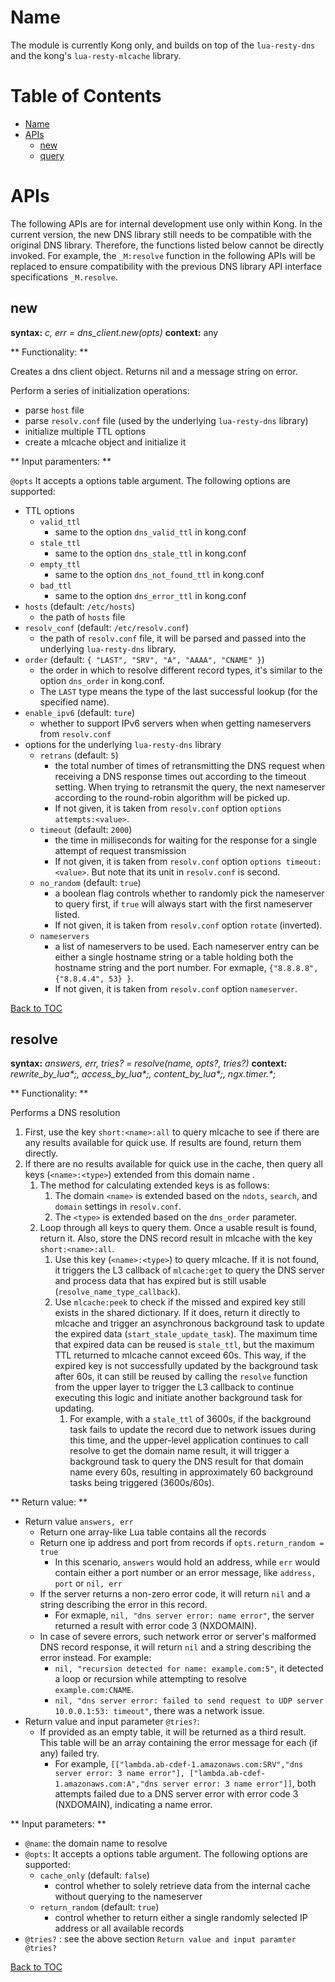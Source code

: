 Name
====

The module is currently Kong only, and builds on top of the `lua-resty-dns` and the kong's `lua-resty-mlcache` library.

Table of Contents
=================

* [Name](#name)
* [APIs](#apis)
    * [new](#new)
    * [query](#query)

# APIs

The following APIs are for internal development use only within Kong. In the current version, the new DNS library still needs to be compatible with the original DNS library. Therefore, the functions listed below cannot be directly invoked. For example, the `_M:resolve` function in the following APIs will be replaced to ensure compatibility with the previous DNS library API interface specifications `_M.resolve`.

## new

**syntax:** *c, err = dns_client.new(opts)*
**context:** any

** Functionality: **

Creates a dns client object. Returns nil and a message string on error.

Perform a series of initialization operations:

* parse `host` file
* parse `resolv.conf` file (used by the underlying `lua-resty-dns` library)
* initialize multiple TTL options
* create a mlcache object and initialize it

** Input paramenters: **

`@opts` It accepts a options table argument. The following options are supported:

* TTL options
  * `valid_ttl`
    * same to the option `dns_valid_ttl` in kong.conf
  * `stale_ttl`
    * same to the option `dns_stale_ttl` in kong.conf
  * `empty_ttl`
    * same to the option `dns_not_found_ttl` in kong.conf
  * `bad_ttl`
    * same to the option `dns_error_ttl` in kong.conf
* `hosts` (default: `/etc/hosts`)
  * the path of `hosts` file
* `resolv_conf` (default: `/etc/resolv.conf`)
  * the path of `resolv.conf` file, it will be parsed and passed into the underlying `lua-resty-dns` library.
* `order` (default: `{ "LAST", "SRV", "A", "AAAA", "CNAME" }`)
  * the order in which to resolve different record types, it's similar to the option `dns_order` in kong.conf.
  * The `LAST` type means the type of the last successful lookup (for the specified name).
* `enable_ipv6` (default: `ture`)
  * whether to support IPv6 servers when when getting nameservers from `resolv.conf`
* options for the underlying `lua-resty-dns` library 
  * `retrans` (default: `5`)
    * the total number of times of retransmitting the DNS request when receiving a DNS response times out according to the timeout setting. When trying to retransmit the query, the next nameserver according to the round-robin algorithm will be picked up.
    * If not given, it is taken from `resolv.conf` option `options attempts:<value>`.
  * `timeout` (default: `2000`)
    * the time in milliseconds for waiting for the response for a single attempt of request transmission
    * If not given, it is taken from `resolv.conf` option `options timeout:<value>`. But note that its unit in `resolv.conf` is second.
  * `no_random` (default: `true`)
    * a boolean flag controls whether to randomly pick the nameserver to query first, if `true` will always start with the first nameserver listed. 
    * If not given, it is taken from `resolv.conf` option `rotate` (inverted).
  * `nameservers`
    * a list of nameservers to be used. Each nameserver entry can be either a single hostname string or a table holding both the hostname string and the port number. For exmaple, `{"8.8.8.8", {"8.8.4.4", 53} }`.
    * If not given, it is taken from `resolv.conf` option `nameserver`.

[Back to TOC](#table-of-contents)

## resolve

**syntax:** *answers, err, tries? = resolve(name, opts?, tries?)*
**context:** *rewrite_by_lua\*;, access_by_lua\*;, content_by_lua\*;, ngx.timer.\*;*

** Functionality: **

Performs a DNS resolution

1. First, use the key `short:<name>:all` to query mlcache to see if there are any results available for quick use. If results are found, return them directly.
2. If there are no results available for quick use in the cache, then query all keys (`<name>:<type>`) extended from this domain name .
    1. The method for calculating extended keys is as follows:
        1. The domain `<name>` is extended based on the `ndots`, `search`, and `domain` settings in `resolv.conf`.
        2. The `<type>` is extended based on the `dns_order` parameter.
    2. Loop through all keys to query them. Once a usable result is found, return it. Also, store the DNS record result in mlcache with the key `short:<name>:all`.
        1. Use this key (`<name>:<type>`) to query mlcache. If it is not found, it triggers the L3 callback of `mlcache:get` to query the DNS server and process data that has expired but is still usable (`resolve_name_type_callback`).
        2. Use `mlcache:peek` to check if the missed and expired key still exists in the shared dictionary. If it does, return it directly to mlcache and trigger an asynchronous background task to update the expired data (`start_stale_update_task`). The maximum time that expired data can be reused is `stale_ttl`, but the maximum TTL returned to mlcache cannot exceed 60s. This way, if the expired key is not successfully updated by the background task after 60s, it can still be reused by calling the `resolve` function from the upper layer to trigger the L3 callback to continue executing this logic and initiate another background task for updating.
            1. For example, with a `stale_ttl` of 3600s, if the background task fails to update the record due to network issues during this time, and the upper-level application continues to call resolve to get the domain name result, it will trigger a background task to query the DNS result for that domain name every 60s, resulting in approximately 60 background tasks being triggered (3600s/60s).


** Return value: **

* Return value `answers, err`
  * Return one array-like Lua table contains all the records
  * Return one ip address and port from records if `opts.return_random = true`
    * In this scenario, `answers` would hold an address, while `err` would contain either a port number or an error message, like `address, port` or `nil, err`
  * If the server returns a non-zero error code, it will return `nil` and a string describing the error in this record.
    * For exmaple, `nil, "dns server error: name error"`, the server returned a result with error code 3 (NXDOMAIN).
  * In case of severe errors, such network error or server's malformed DNS record response, it will return `nil` and a string describing the error instead. For example:
      * `nil, "recursion detected for name: example.com:5"`, it detected a loop or recursion while attempting to resolve `example.com:CNAME`.
      * `nil, "dns server error: failed to send request to UDP server 10.0.0.1:53: timeout"`, there was a network issue.
* Return value and input parameter `@tries?`:
  * If provided as an empty table, it will be returned as a third result. This table will be an array containing the error message for each (if any) failed try.
    * For example, `[["lambda.ab-cdef-1.amazonaws.com:SRV","dns server error: 3 name error"], ["lambda.ab-cdef-1.amazonaws.com:A","dns server error: 3 name error"]]`, both attempts failed due to a DNS server error with error code 3 (NXDOMAIN), indicating a name error.

** Input parameters: **

* `@name`: the domain name to resolve
* `@opts`: It accepts a options table argument. The following options are supported:
  * `cache_only` (default: `false`)
    * control whether to solely retrieve data from the internal cache without querying to the nameserver
  * `return_random` (default: `true`)
    * control whether to return either a single randomly selected IP address or all available records
* `@tries?` : see the above section `Return value and input paramter @tries?`

[Back to TOC](#table-of-contents)
